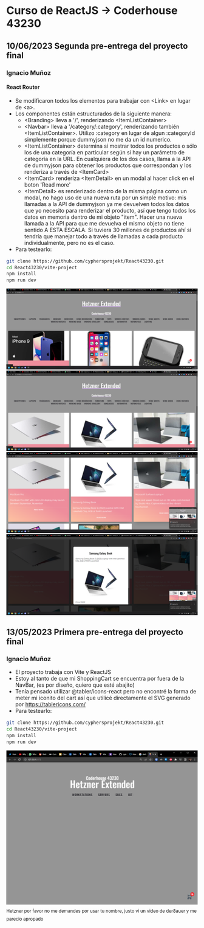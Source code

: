 # Curso de ReactJS -> Coderhouse 43230

## 10/06/2023 Segunda pre-entrega del proyecto final
### Ignacio Muñoz
#### React Router

* Se modificaron todos los elementos para trabajar con \<Link\> en lugar de \<a\>.
* Los componentes están estructurados de la siguiente manera:
  * \<Branding\> lleva a '/', renderizando \<ItemListContainer\>
  * \<Navbar\> lleva a '/category/:category', renderizando también \<ItemListContainer\>. Utilizo :category en lugar de algun :categoryId simplemente porque dummyjson no me da un id numerico.
  * \<ItemListContainer\> determina si mostrar todos los productos o sólo los de una categoría en particular según si hay un parámetro de categoría en la URL. En cualquiera de los dos casos, llama a la API de dummyjson para obtener los productos que correspondan y los renderiza a través de \<ItemCard\>
  * \<ItemCard\> renderiza \<ItemDetail\> en un modal al hacer click en el boton 'Read more'
  * \<ItemDetail\> es renderizado dentro de la misma página como un modal, no hago uso de una nueva ruta por un simple motivo: mis llamadas a la API de dummyjson ya me devuelven todos los datos que yo necesito para renderizar el producto, así que tengo todos los datos en memoria dentro de mi objeto "item". Hacer una nueva llamada a la API para que me devuelva el mismo objeto no tiene sentido A ESTA ESCALA. Si tuviera 30 millones de productos ahí sí tendría que manejar todo a través de llamadas a cada producto individualmente, pero no es el caso.
* Para testearlo:
````bash
git clone https://github.com/cyphersprojekt/React43230.git
cd React43230/vite-project
npm install
npm run dev
````
![Entrega 2-1](imgs/entrega2/1.png)
![Entrega 2-2](imgs/entrega2/2.png)
![Entrega 2-3](imgs/entrega2/3.png)
![Entrega 2-4](imgs/entrega2/4.png)

## 13/05/2023 Primera pre-entrega del proyecto final
### Ignacio Muñoz
* El proyecto trabaja con Vite y ReactJS
* Estoy al tanto de que mi ShoppingCart se encuentra por fuera de la NavBar, (es por diseño, quiero que esté abajito)
* Tenía pensado utilizar @tabler/icons-react pero no encontré la forma de meter mi iconito del cart así que utilicé directamente el SVG generado por https://tablericons.com/
* Para testearlo:
````bash
git clone https://github.com/cyphersprojekt/React43230.git
cd React43230/vite-project
npm install
npm run dev
````
![Entrega 1](imgs/entrega1.png)
<sub>Hetzner por favor no me demandes por usar tu nombre, justo vi un video de der8auer y me parecio apropado</sub>